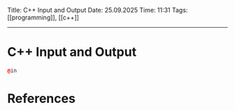 Title: C++ Input and Output
Date: 25.09.2025
Time: 11:31
Tags: [[programming]], [[c++]]

---
# C++ Input and Output

```c++
@in
```

# References